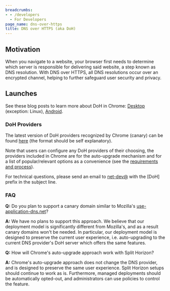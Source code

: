 ```yaml
---
breadcrumbs:
- - /developers
  - For Developers
page_name: dns-over-https
title: DNS over HTTPS (aka DoH)
---
```


## Motivation

When you navigate to a website, your browser first needs to determine which
server is responsible for delivering said website, a step known as DNS
resolution. With DNS over HTTPS, all DNS resolutions occur over an encrypted
channel, helping to further safeguard user security and privacy.

## Launches

See these blog posts to learn more about DoH in Chrome:
[Desktop](https://blog.chromium.org/2020/05/a-safer-and-more-private-browsing-DoH.html)
(exception: Linux),
[Android](https://blog.chromium.org/2020/09/a-safer-and-more-private-browsing.html).

### DoH Providers

The latest version of DoH providers recognized by Chrome (canary) can be found
[here](https://source.chromium.org/chromium/chromium/src/+/master:net/dns/public/doh_provider_entry.cc)
(the format should be self explanatory).

Note that users can configure any DoH providers of their choosing, the providers
included in Chrome are for the auto-upgrade mechanism and for a list of
popular/relevant options as a convenience (see the [requirements and
process](https://docs.google.com/document/d/128i2YTV2C7T6Gr3I-81zlQ-_Lprnsp24qzy_20Z1Psw/edit)).

For technical questions, please send an email to
[net-dev@](https://groups.google.com/a/chromium.org/forum/#!forum/net-dev/) with
the \[DoH\] prefix in the subject line.

### **FAQ**

**Q:** Do you plan to support a canary domain similar to Mozilla's
[use-application-dns.net](http://use-application-dns.net/)?

**A:** We have no plans to support this approach. We believe that our deployment
model is significantly different from Mozilla's, and as a result canary domains
won't be needed. In particular, our deployment model is designed to preserve the
current user experience, i.e. auto-upgrading to the current DNS provider's DoH
server which offers the same features.

**Q:** How will Chrome's auto-upgrade approach work with Split Horizon?

**A:** Chrome's auto-upgrade approach does not change the DNS provider, and is
designed to preserve the same user experience. Split Horizon setups should
continue to work as is. Furthermore, managed deployments should be automatically
opted-out, and administrators can use policies to control the feature.